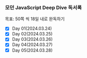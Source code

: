 ### 모던 JavaScript Deep Dive 독서록

목표: 50쪽 씩 18일 내로 완독하기

- [x] Day 01(2024.03.24)
- [x] Day 02(2024.03.25)
- [x] Day 03(2024.03.26)
- [x] Day 04(2024.03.27)
- [x] Day 05(2024.03.28)
